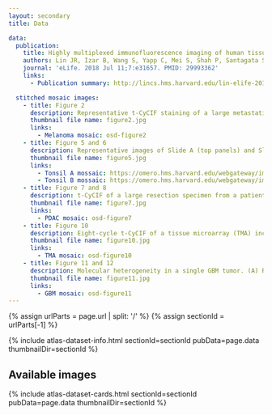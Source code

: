 ```yaml
---
layout: secondary
title: Data

data:
  publication:
    title: Highly multiplexed immunofluorescence imaging of human tissues and tumors using t-CyCIF and conventional optical microscopes
    authors: Lin JR, Izar B, Wang S, Yapp C, Mei S, Shah P, Santagata S, Sorger PK.
    journal: 'eLife. 2018 Jul 11;7:e31657. PMID: 29993362'
    links: 
      - Publication summary: http://lincs.hms.harvard.edu/lin-elife-2018/

  stitched mosaic images:
    - title: Figure 2
      description: Representative t-CyCIF staining of a large metastatic melanoma lesion and adjacent benign tissue stitched together using the Ashlar software from 165 successive CyteFinder fields using a 20X/0.8NA objective.
      thumbnail file name: figure2.jpg
      links:
        - Melanoma mosaic: osd-figure2
    - title: Figure 5 and 6
      description: Representative images of Slide A (top panels) and Slide B specimens (bottom panels) after each t-CyCIF cycle. The color coding highlighting specific cycles is the same as in A.
      thumbnail file name: figure5.jpg
      links:
        - Tonsil A mossaic: https://omero.hms.harvard.edu/webgateway/img_detail/514684/?dataset=3174
        - Tonsil B mossaic: https://omero.hms.harvard.edu/webgateway/img_detail/514687/?dataset=3175
    - title: Figure 7 and 8
      description: t-CyCIF of a large resection specimen from a patient with pancreatic cancer. The entire sample comprising 143 stitched 10X fields of view is shown.
      thumbnail file name: figure7.jpg
      links:
        - PDAC mosaic: osd-figure7
    - title: Figure 10
      description: Eight-cycle t-CyCIF of a tissue microarray (TMA) including 13 normal tissues and corresponding tumor types. The TMA includes normal tissue types, and corresponding high and low grade tumors, for a total of 39 specimens.
      thumbnail file name: figure10.jpg
      links: 
        - TMA mosaic: osd-figure10
    - title: Figure 11 and 12
      description: Molecular heterogeneity in a single GBM tumor. (A) Representative low magnification image of a GBM specimen generated from 221 stitched 10X frames; the sample was subjected to 10 rounds of t-CyCIF.
      thumbnail file name: figure11.jpg
      links: 
        - GBM mosaic: osd-figure11
---
```


{% assign urlParts = page.url | split: '/' %}
{% assign sectionId = urlParts[-1] %}

{% include atlas-dataset-info.html
    sectionId=sectionId
    pubData=page.data
    thumbnailDir=sectionId %}

## Available images

{% include atlas-dataset-cards.html
    sectionId=sectionId
    pubData=page.data
    thumbnailDir=sectionId %}